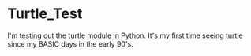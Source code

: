 # Turtle_Test
I'm testing out the turtle module in Python. It's my first time seeing turtle since my BASIC days in the early 90's.
